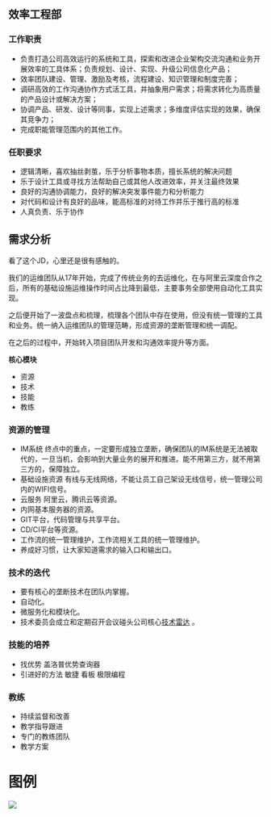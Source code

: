 ## 效率工程部

### 工作职责

* 负责打造公司高效运行的系统和工具，探索和改进企业架构交流沟通和业务开展效率的工具体系；负责规划、设计、实现、升级公司信息化产品；
* 效率团队建设、管理、激励及考核，流程建设、知识管理和制度完善；
* 调研高效的工作沟通协作方式活工具，并抽象用户需求；将需求转化为高质量的产品设计或解决方案；
* 协调产品、研发、设计等同事，实现上述需求；多维度评估实现的效果，确保其竞争力；
* 完成职能管理范围内的其他工作。

### 任职要求

* 逻辑清晰，喜欢抽丝剥茧，乐于分析事物本质，擅长系统的解决问题
* 乐于设计工具或寻找方法帮助自己或其他人改进效率，并关注最终效果
* 良好的沟通协调能力，良好的解决突发事件能力和分析能力
* 对代码和设计有良好的品味，能高标准的对待工作并乐于推行高的标准
* 人真负责、乐于协作


## 需求分析

看了这个JD，心里还是很有感触的。

我们的运维团队从17年开始，完成了传统业务的去运维化，在与阿里云深度合作之后，所有的基础设施运维操作时间占比降到最低，主要事务全部使用自动化工具实现。

之后便开始了一波盘点和梳理，梳理各个团队中存在使用，但没有统一管理的工具和业务。统一纳入运维团队的管理范畴，形成资源的垄断管理和统一调配。

在之后的过程中，开始转入项目团队开发和沟通效率提升等方面。

**核心模块**

* 资源
* 技术
* 技能
* 教练

### 资源的管理

* IM系统 终点中的重点，一定要形成独立垄断，确保团队的IM系统是无法被取代的，一旦当机，会影响到大量业务的展开和推进。能不用第三方，就不用第三方的，保障独立。
* 基础设施资源 有线与无线网络，不能让员工自己架设无线信号，统一管理公司内的WIFI信号。
* 云服务 阿里云，腾讯云等资源。
* 内网基本服务器的资源。
* GIT平台，代码管理与共享平台。
* CD/CI平台等资源。
* 工作流的统一管理维护，工作流相关工具的统一管理维护。
* 养成好习惯，让大家知道需求的输入口和输出口。

### 技术的迭代
* 要有核心的垄断技术在团队内掌握。
* 自动化。
* 微服务化和模块化。
* 技术委员会成立和定期召开会议碰头公司核心[技术雷达](http://radar.teamtime.cc/) 。

### 技能的培养
* 找优势 盖洛普优势查询器
* 引进好的方法 敏捷 看板 极限编程 

### 教练
* 持续监督和改善
* 教学指导跟进
* 专门的教练团队
* 教学方案



# 图例

![](https://sggggy.github.io/images/2018_effect_engineing.png)